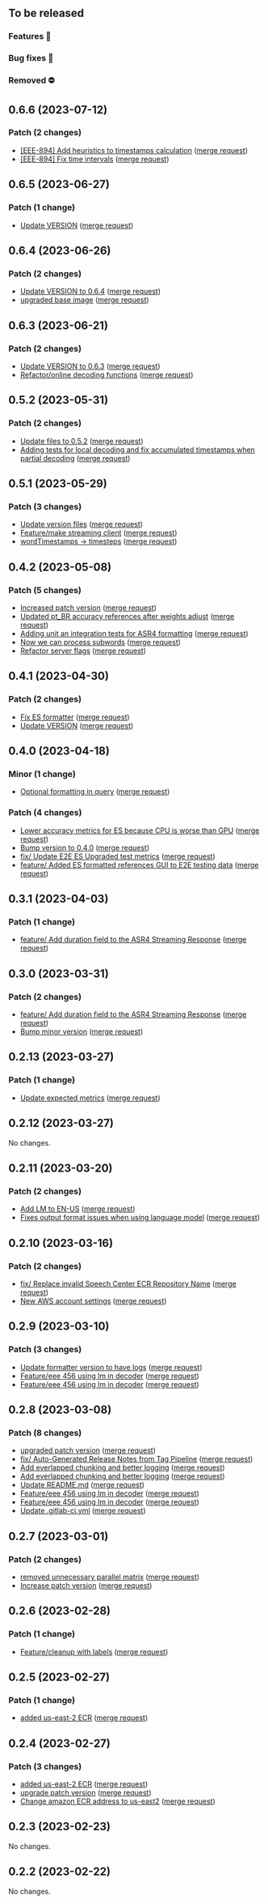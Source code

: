 ## To be released

### Features :tada:

### Bug fixes :bug:

### Removed :no_entry:

## 0.6.6 (2023-07-12)

### Patch (2 changes)

- [[EEE-894] Add heuristics to timestamps calculation](csr/asr4@6ddf82ea2eba086cc347e68ffd7d1d121a35efc9) ([merge request](csr/asr4!280))
- [[EEE-894] Fix time intervals](csr/asr4@a50706f36d3d74337e835b6464eef89a352fc0db) ([merge request](csr/asr4!279))

## 0.6.5 (2023-06-27)

### Patch (1 change)

- [Update VERSION](csr/asr4@4988011876970556579237a22a80b9d36aec030b) ([merge request](csr/asr4!278))

## 0.6.4 (2023-06-26)

### Patch (2 changes)

- [Update VERSION to 0.6.4](csr/asr4@2ba3a676a48f7bbfb525ae8cce82a60c021c8f5d) ([merge request](csr/asr4!277))
- [upgraded base image](csr/asr4@7d0edfef9802f2bfbbec56f87715468ea29050d5) ([merge request](csr/asr4!276))

## 0.6.3 (2023-06-21)

### Patch (2 changes)

- [Update VERSION to 0.6.3](csr/asr4@b4212e47041b7125cda360b79418f5039f92a14f) ([merge request](csr/asr4!275))
- [Refactor/online decoding functions](csr/asr4@07d384165ce2b06175f629b2170839f68141566c) ([merge request](csr/asr4!268))

## 0.5.2 (2023-05-31)

### Patch (2 changes)

- [Update files to 0.5.2](csr/asr4@91a09446859d6fc4cf993c4daeb7b8f8d54c8342) ([merge request](csr/asr4!259))
- [Adding tests for local decoding and fix accumulated timestamps when partial decoding](csr/asr4@6f3c1e25a072f3f6ff13bd6f2479b29a0bf7bacf) ([merge request](csr/asr4!258))

## 0.5.1 (2023-05-29)

### Patch (3 changes)

- [Update version files](csr/asr4@64f9bca3723a24fb0680cf0a3c05ebb9ac7f0134) ([merge request](csr/asr4!257))
- [Feature/make streaming client](csr/asr4@338e5e1ffd3f372d40efe06f722441c9bb32a94c) ([merge request](csr/asr4!255))
- [wordTimestamps ->  timesteps](csr/asr4@385c5861969d3b72c704a83a61f4d63924be5826) ([merge request](csr/asr4!256))

## 0.4.2 (2023-05-08)

### Patch (5 changes)

- [Increased patch version](csr/asr4@ba904e52f9eaa1dbab83314eaf9dab4543cfa96b) ([merge request](csr/asr4!249))
- [Updated pt_BR accuracy references after weights adjust](csr/asr4@7125fa56987fd6e7fd93075ec38a90b618b60f27) ([merge request](csr/asr4!248))
- [Adding unit an integration tests for ASR4 formatting](csr/asr4@d4694a79cdc3006aafddcb4c774fd81ee7a817d6) ([merge request](csr/asr4!246))
- [Now we can process subwords](csr/asr4@33862df5fcf749932540271b43c30c4163bc5e74) ([merge request](csr/asr4!225))
- [Refactor server flags](csr/asr4@7ed91c879c02e6ac56f9bb09417298c0bf49c1ba) ([merge request](csr/asr4!243))

## 0.4.1 (2023-04-30)

### Patch (2 changes)

- [Fix ES formatter](csr/asr4@86d93aaf9d6ceb49548a42f5ca08a81c5856171b) ([merge request](csr/asr4!239))
- [Update VERSION](csr/asr4@b87b003d9126cf5a822b47d663243b9919216e95) ([merge request](csr/asr4!236))

## 0.4.0 (2023-04-18)

### Minor (1 change)

- [Optional formatting in query](csr/asr4@75f4f1794c06ad36de6b3774479e02d4aa7f2600) ([merge request](csr/asr4!228))

### Patch (4 changes)

- [Lower accuracy metrics for ES because CPU is worse than GPU](csr/asr4@7545fcaca60e8e89cfb4210984f5e3f56cac8a58) ([merge request](csr/asr4!231))
- [Bump version to 0.4.0](csr/asr4@fc44a2b6baab856cbc0f2010adad9e93c2bb7557) ([merge request](csr/asr4!230))
- [fix/ Update E2E ES Upgraded test metrics](csr/asr4@28b802cf86e86b1de065714723ef728d4000955c) ([merge request](csr/asr4!227))
- [feature/ Added ES formatted references GUI to E2E testing data](csr/asr4@5e7485176cece2d9063b84ab4c81328d341d0f11) ([merge request](csr/asr4!226))

## 0.3.1 (2023-04-03)

### Patch (1 change)

- [feature/ Add duration field to the ASR4 Streaming Response](csr/asr4@59b6b04b7629fa066adad939c31070e329e4d03f) ([merge request](csr/asr4!222))

## 0.3.0 (2023-03-31)

### Patch (2 changes)

- [feature/ Add duration field to the ASR4 Streaming Response](csr/asr4@59b6b04b7629fa066adad939c31070e329e4d03f) ([merge request](csr/asr4!222))
- [Bump minor version](csr/asr4@ae4b6d22d957a0a3e98754b46225bab6c597048f) ([merge request](csr/asr4!223))

## 0.2.13 (2023-03-27)

### Patch (1 change)

- [Update expected metrics](csr/asr4@6949d0ac461b2e30f145abaab9fbcff62ebce08a) ([merge request](csr/asr4!221))

## 0.2.12 (2023-03-27)

No changes.

## 0.2.11 (2023-03-20)

### Patch (2 changes)

- [Add LM to EN-US](csr/asr4@de8bb1d3db15459b0eb6839a8a3dcb52966d5d66) ([merge request](csr/asr4!218))
- [Fixes output format issues when using language model](csr/asr4@9f603454ec4fb67744e86b3571183492c891b72f) ([merge request](csr/asr4!217))

## 0.2.10 (2023-03-16)

### Patch (2 changes)

- [fix/ Replace invalid Speech Center ECR Repository Name](csr/asr4@505e0ab906e916752e95cab50d96f3ddf3bb3e4b) ([merge request](csr/asr4!216))
- [New AWS account settings](csr/asr4@292b8448640801abbde6c4dffdce0bf4200a28f0) ([merge request](csr/asr4!214))

## 0.2.9 (2023-03-10)

### Patch (3 changes)

- [Update formatter version to have logs](csr/asr4@3ed1582c978f923943a68151c4dffb70b822fba5) ([merge request](csr/asr4!213))
- [Feature/eee 456 using lm in decoder](csr/asr4@79bd3e2915706740160421f4c6c4a8483a1eb0ed) ([merge request](csr/asr4!203))
- [Feature/eee 456 using lm in decoder](csr/asr4@7f48ade3d98fc26fc5747471882545a6fdf064ac) ([merge request](csr/asr4!203))

## 0.2.8 (2023-03-08)

### Patch (8 changes)

- [upgraded patch version](csr/asr4@6d3f65f5cef10c793ffe6a3079c4cd18d6d912cf) ([merge request](csr/asr4!208))
- [fix/ Auto-Generated Release Notes from Tag Pipeline](csr/asr4@b0f74dbbd10c59e98a27091d9169de3a85f76f4a) ([merge request](csr/asr4!206))
- [Add everlapped chunking and better logging](csr/asr4@6c2dd9b3f8e718ccd8e866217863c091cdac1282) ([merge request](csr/asr4!205))
- [Add everlapped chunking and better logging](csr/asr4@7cb3205bfd85b73dbbfaffee47fd2d3d4226b26c) ([merge request](csr/asr4!205))
- [Update README.md](csr/asr4@298f32a33815c86206c4d92c9e8af57a94d19ef7) ([merge request](csr/asr4!206))
- [Feature/eee 456 using lm in decoder](csr/asr4@79bd3e2915706740160421f4c6c4a8483a1eb0ed) ([merge request](csr/asr4!203))
- [Feature/eee 456 using lm in decoder](csr/asr4@7f48ade3d98fc26fc5747471882545a6fdf064ac) ([merge request](csr/asr4!203))
- [Update .gitlab-ci.yml](csr/asr4@c7b13d890832c84b3ec2be205c5822c322f045f4) ([merge request](csr/asr4!206))

## 0.2.7 (2023-03-01)

### Patch (2 changes)

- [removed unnecessary parallel matrix](csr/asr4@0cd660e4805073c3754f4fb196b804c9d465e9ee) ([merge request](csr/asr4!201))
- [Increase patch version](csr/asr4@353010c934631b7dbeee16be44628bd4cf0e1f40) ([merge request](csr/asr4!202))

## 0.2.6 (2023-02-28)

### Patch (1 change)

- [Feature/cleanup with labels](csr/asr4@36b9eab4d81bec7a35c53bf2a7404a36a1f8332e) ([merge request](csr/asr4!199))

## 0.2.5 (2023-02-27)

### Patch (1 change)

- [added us-east-2 ECR](csr/asr4@069d649d63a1a69d721f152edc45669040acb0f5) ([merge request](csr/asr4!196))

## 0.2.4 (2023-02-27)

### Patch (3 changes)

- [added us-east-2 ECR](csr/asr4@069d649d63a1a69d721f152edc45669040acb0f5) ([merge request](csr/asr4!196))
- [upgrade patch version](csr/asr4@b5a99104ecb8e4eb34870b82461ac75be6456d45) ([merge request](csr/asr4!194))
- [Change amazon ECR address to us-east2](csr/asr4@5fd0f6381a20e3472edbf6a9b8ab3aa9246c7fd8) ([merge request](csr/asr4!193))

## 0.2.3 (2023-02-23)

No changes.

## 0.2.2 (2023-02-22)

No changes.
